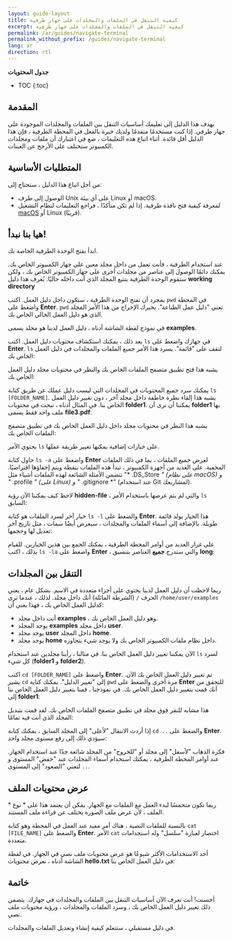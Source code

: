 ```yaml
---
layout: guide-layout
title: كيفية التنقل في الملفات والمجلدات على جهاز طرفية
excerpt: كيفية التنقل في الملفات والمجلدات على جهاز طرفية
permalink: /ar/guides/navigate-terminal
permalink_without_prefix: /guides/navigate-terminal
lang: ar
direction: rtl
---
```


**جدول المحتويات**

* TOC
{:toc}

## المقدمة

يهدف هذا الدليل إلى تعليمك أساسيات التنقل بين الملفات والمجلدات الموجودة على جهاز طرفي. إذا كنت مستخدمًا متقدمًا ولديك خبرة بالفعل في المحطة الطرفية ، فإن هذا الدليل أقل فائدة. أثناء اتباع هذه التعليمات ، ضع في اعتبارك أن ملفات ومجلدات الكمبيوتر ستختلف على الأرجح عن العينات.

## المتطلبات الأساسية

من أجل اتباع هذا الدليل ، ستحتاج إلى:

* الوصول إلى طرف Unix على أي بيئة Linux أو macOS.
* لمعرفة كيفية فتح نافذة طرفية. إذا لم تكن متأكدًا ، فراجع التعليمات لنظام التشغيل [macOS](open-terminal-macos) أو Linux (قريبًا).

## هيا بنا نبدأ!

ابدأ بفتح الوحدة الطرفية الخاصة بك.

عند استخدام الطرفية ، فأنت تعمل من داخل مجلد معين على جهاز الكمبيوتر الخاص بك. يمكنك دائمًا الوصول إلى عناصر من مجلدات أخرى على جهاز الكمبيوتر الخاص بك ، ولكن ستقوم الوحدة الطرفية بتتبع المجلد الذي أنت داخله حاليًا. يُعرف هذا دليل **working directory**

بمجرد أن تفتح الوحدة الطرفية ، ستكون داخل دليل العمل. اكتب `pwd` في المحطة واضغط على **Enter**. `pwd` تعني "دليل عمل الطباعة". يخبرك الإخراج من هذا الأمر المجلد الذي هو دليل العمل الحالي الخاص بك.

في نموذج لقطة الشاشة أدناه ، دليل العمل لدينا هو مجلد يسمى **examples**.

<div class="center guideimages">
  <amp-img src="/assets/guides/navigate-work-files/pwd-en.png" width="665" height="387" alt="المحطة pwd أمر" layout="responsive"></amp-img>
</div>

بعد ذلك ، يمكنك استكشاف محتويات دليل العمل. اكتب `ls` في جهازك واضغط على **Enter**. `ls` لتقف على "قائمة". يسرد هذا الأمر جميع الملفات والمجلدات في دليل العمل الخاص بك:

<div class="center guideimages">
  <amp-img src="/assets/guides/navigate-work-files/ls-en.png" width="665" height="387" alt="المحطة list أمر" layout="responsive"></amp-img>
</div>

يشبه هذا فتح تطبيق متصفح الملفات الخاص بك والنظر في محتويات مجلد دليل العمل الخاص بك:

<div class="center guideimages">
  <amp-img src="/assets/guides/navigate-work-files/ls-finder-en.png" width="665" height="387" alt="متصفح الملفات تظهر المحتويات" layout="responsive"></amp-img>
</div>

يمكنك سرد جميع المحتويات في المجلدات التي ليست دليل عملك عن طريق كتابة `ls [FOLDER_NAME]`. يشبه هذا إلقاء نظرة خاطفة داخل مجلد آخر ، دون تغيير دليل العمل الخاص بنا. في المثال أدناه ، نبحث في محتويات **folder1**. يمكننا أن نرى أن **folder1** بها ملف واحد فقط يسمى **file3.pdf**:

<div class="center guideimages">
  <amp-img src="/assets/guides/navigate-work-files/ls-folder1-en.png" width="665" height="387" alt="ls command مجلد" layout="responsive"></amp-img>
</div>

يشبه هذا النظر في محتويات مجلد داخل دليل العمل الخاص بك في تطبيق متصفح الملفات الخاص بك:

<div class="center guideimages">
  <amp-img src="/assets/guides/navigate-work-files/ls-folder1-finder-en.png" width="665" height="387" alt="ملف متصفح ملف نظرة خاطفة" layout="responsive"></amp-img>
</div>

يحتوي الأمر `ls` على خيارات إضافية يمكنها تغيير طريقة عملها.

حاول كتابة `ls -a` واضغط على **Enter** لعرض جميع الملفات ، بما في ذلك الملفات المخفية. على العديد من أجهزة الكمبيوتر ، تبدأ هذه الملفات بنقطة ويتم إخفاؤها افتراضيًا. تتضمن الأمثلة الشائعة لهذه الملفات أشياء مثل "* .DS_Store *" (على نظام macOS) و "* .profile *" (على Linux) و "* .gitignore *" (عند استخدام Git لمشاريعك).

لاحظ كيف يمكننا الآن رؤية **hidden-file** ، والتي لم يتم عرضها باستخدام الأمر `ls` السابق:

<div class="center guideimages">
  <amp-img src="/assets/guides/navigate-work-files/ls-a-en.png" width="665" height="387" alt="المحطة ls all أمر" layout="responsive"></amp-img>
</div>

خيار آخر لسرد الملفات هو كتابة `ls -l` والضغط على **Enter**. هذا الخيار يولد قائمة طويلة. بالإضافة إلى أسماء الملفات والمجلدات ، سيعرض أيضًا سمات ، مثل تاريخ آخر تعديل لها وحجمها:

<div class="center guideimages">
  <amp-img src="/assets/guides/navigate-work-files/ls-l-en.png" width="665" height="387" alt="المحطة ls long أمر" layout="responsive"></amp-img>
</div>

على غرار العديد من أوامر المحطة الطرفية ، يمكنك الجمع بين هذين الخيارين. للقيام بذلك ، اكتب `ls -la` واضغط على **Enter** ، والتي ستدرج **جميع** العناصر بتنسيق **long**:

<div class="center guideimages">
  <amp-img src="/assets/guides/navigate-work-files/ls-la-en.png" width="665" height="387" alt="المحطة ls long all أمر" layout="responsive"></amp-img>
</div>

## التنقل بين المجلدات

ربما لاحظت أن دليل العمل لدينا يحتوي على أجزاء متعددة في الاسم. بشكل عام ، يعني الحرف `/` (الشرطة المائلة) أنك داخل مجلد. لذلك ، عندما ترى  `/home/user/examples` كدليل العمل الخاص بك ، فهذا يعني أن:

* أنت داخل مجلد **examples** ، وهو دليل العمل الخاص بك.
* يوجد المجلد **examples** داخل مجلد **user**.
* يوجد مجلد **user** داخل المجلد **home**.
* يوجد مجلد **home** داخل نظام ملفات الكمبيوتر الخاص بك ولا يوجد شيء يتجاوزه.

الآن يمكننا تغيير دليل العمل الخاص بنا. في مثالنا ، رأينا مجلدين عند استخدام `ls` لسرد كل شيء (**folder1** و **folder2**).

اكتب `cd [FOLDER_NAME]` واضغط على **Enter**. تم تغيير دليل العمل الخاص بك الآن. يشير `cd` إلى "تغيير الدليل". يمكنك كتابة `pwd` مرة أخرى والضغط على **Enter** للتحقق من أنك قمت بتغيير دليل العمل الخاص بك. في نموذجنا ، قمنا بتغيير دليل العمل الخاص بنا إلى **folder1**:

<div class="center guideimages">
  <amp-img src="/assets/guides/navigate-work-files/cd-folder1-en.png" width="665" height="387" alt="المحطة cd أمر" layout="responsive"></amp-img>
</div>

هذا مشابه للنقر فوق مجلد في تطبيق متصفح الملفات الخاص بك. لقد قمت بتبديل المجلد الذي أنت فيه تمامًا:

<div class="center guideimages">
  <amp-img src="/assets/guides/navigate-work-files/cd-folder1-finder-en.png" width="665" height="387" alt="macOS مجلد تغيير الدليل" layout="responsive"></amp-img>
</div>

إذا أردت الانتقال "لأعلى" إلى المجلد السابق ، يمكنك كتابة `cd ..` والضغط على **Enter**. سيؤدي ذلك إلى رفع مستوى مجلد واحد:

<div class="center guideimages">
  <amp-img src="/assets/guides/navigate-work-files/cd-folder1-and-back-en.png" width="665" height="387" alt="المحطة cd folder1 والعودة" layout="responsive"></amp-img>
</div>

فكرة الذهاب "لأسفل" إلى مجلد أو "للخروج" من المجلد شائعة جدًا عند استخدام الجهاز. عند أوامر المحطة الطرفية ، يمكنك استخدام أسماء المجلدات عند "خفض" المستوى و `..` لتعني "الصعود" إلى المستوى.

## عرض محتويات الملف

ربما تكون متحمسًا لبدء العمل مع الملفات مع الجهاز. يمكن أن يعتمد هذا على * نوع * الملف ، لأن عرض ملف الصورة يختلف عن قراءة ملف المستند.

بالنسبة للملفات النصية ، هناك أمر مفيد عند العمل في المحطة وهو كتابة `cat [FILE_NAME]` والضغط على **Enter**. الأمر `cat` اختصار لعبارة "سلسل" وله استخدامات متعددة.

أحد الاستخدامات الأكثر شيوعًا هو عرض محتويات ملف نصي في الجهاز. في لقطة الشاشة أدناه ، نعرض محتويات **hello.txt** في دليل العمل الخاص بنا:

<div class="center guideimages">
  <amp-img src="/assets/guides/navigate-work-files/cat-hello-en.png" width="665" height="387" alt="المحطة cat أمر" layout="responsive"></amp-img>
</div>

## خاتمة

أحسنت! أنت تعرف الآن أساسيات التنقل بين الملفات والمجلدات في جهازك. يتضمن ذلك تغيير دليل العمل الخاص بك ، وسرد الملفات والمجلدات ، ورؤية محتويات ملف نصي.

في دليل مستقبلي ، ستتعلم كيفية إنشاء وتعديل الملفات والمجلدات.